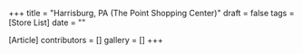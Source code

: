 +++
title = "Harrisburg, PA (The Point Shopping Center)"
draft = false
tags = [Store List]
date = ""

[Article]
contributors = []
gallery = []
+++